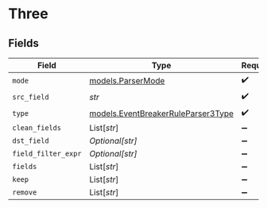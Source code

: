 # Three


## Fields

| Field                                                                          | Type                                                                           | Required                                                                       | Description                                                                    |
| ------------------------------------------------------------------------------ | ------------------------------------------------------------------------------ | ------------------------------------------------------------------------------ | ------------------------------------------------------------------------------ |
| `mode`                                                                         | [models.ParserMode](../models/parsermode.md)                                   | :heavy_check_mark:                                                             | N/A                                                                            |
| `src_field`                                                                    | *str*                                                                          | :heavy_check_mark:                                                             | N/A                                                                            |
| `type`                                                                         | [models.EventBreakerRuleParser3Type](../models/eventbreakerruleparser3type.md) | :heavy_check_mark:                                                             | N/A                                                                            |
| `clean_fields`                                                                 | List[*str*]                                                                    | :heavy_minus_sign:                                                             | N/A                                                                            |
| `dst_field`                                                                    | *Optional[str]*                                                                | :heavy_minus_sign:                                                             | N/A                                                                            |
| `field_filter_expr`                                                            | *Optional[str]*                                                                | :heavy_minus_sign:                                                             | N/A                                                                            |
| `fields`                                                                       | List[*str*]                                                                    | :heavy_minus_sign:                                                             | N/A                                                                            |
| `keep`                                                                         | List[*str*]                                                                    | :heavy_minus_sign:                                                             | N/A                                                                            |
| `remove`                                                                       | List[*str*]                                                                    | :heavy_minus_sign:                                                             | N/A                                                                            |